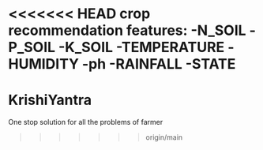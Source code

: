 <<<<<<< HEAD
crop recommendation features:
 -N_SOIL
 -P_SOIL
 -K_SOIL
 -TEMPERATURE
 -HUMIDITY
 -ph
 -RAINFALL
 -STATE
=======
# KrishiYantra
One stop solution for all the problems of farmer 
>>>>>>> origin/main
